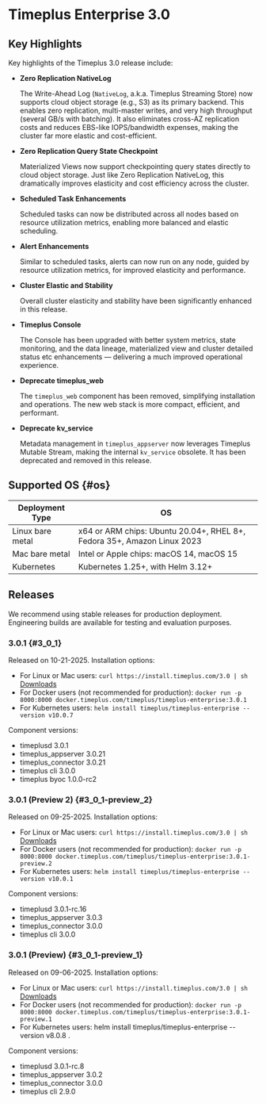 # Timeplus Enterprise 3.0

## Key Highlights
Key highlights of the Timeplus 3.0 release include:

- **Zero Replication NativeLog** 

  The Write-Ahead Log (`NativeLog`, a.k.a. Timeplus Streaming Store) now supports cloud object storage (e.g., S3) as its primary backend. This enables zero replication, multi-master writes, and very high throughput (several GB/s with batching). It also eliminates cross-AZ replication costs and reduces EBS-like IOPS/bandwidth expenses, making the cluster far more elastic and cost-efficient.

- **Zero Replication Query State Checkpoint** 

  Materialized Views now support checkpointing query states directly to cloud object storage. Just like Zero Replication NativeLog, this dramatically improves elasticity and cost efficiency across the cluster.

- **Scheduled Task Enhancements** 

  Scheduled tasks can now be distributed across all nodes based on resource utilization metrics, enabling more balanced and elastic scheduling.

- **Alert Enhancements** 

  Similar to scheduled tasks, alerts can now run on any node, guided by resource utilization metrics, for improved elasticity and performance.

- **Cluster Elastic and Stability** 

  Overall cluster elasticity and stability have been significantly enhanced in this release.

- **Timeplus Console** 

  The Console has been upgraded with better system metrics, state monitoring, and the data lineage, materialized view and cluster detailed status etc enhancements — delivering a much improved operational experience.

- **Deprecate timeplus_web**

  The `timeplus_web` component has been removed, simplifying installation and operations. The new web stack is more compact, efficient, and performant.

- **Deprecate kv_service** 

  Metadata management in `timeplus_appserver` now leverages Timeplus Mutable Stream, making the internal `kv_service` obsolete. It has been deprecated and removed in this release.

## Supported OS {#os}
|Deployment Type| OS |
|--|--|
|Linux bare metal| x64 or ARM chips: Ubuntu 20.04+, RHEL 8+, Fedora 35+, Amazon Linux 2023|
|Mac bare metal| Intel or Apple chips: macOS 14, macOS 15|
|Kubernetes|Kubernetes 1.25+, with Helm 3.12+|

## Releases
We recommend using stable releases for production deployment. Engineering builds are available for testing and evaluation purposes.

### 3.0.1 {#3_0_1}
Released on 10-21-2025. Installation options:
* For Linux or Mac users: `curl https://install.timeplus.com/3.0 | sh` [Downloads](/release-downloads#3_0_1)
* For Docker users (not recommended for production): `docker run -p 8000:8000 docker.timeplus.com/timeplus/timeplus-enterprise:3.0.1`
* For Kubernetes users: `helm install timeplus/timeplus-enterprise --version v10.0.7`

Component versions:
* timeplusd 3.0.1
* timeplus_appserver 3.0.21
* timeplus_connector 3.0.21
* timeplus cli 3.0.0
* timeplus byoc 1.0.0-rc2

### 3.0.1 (Preview 2) {#3_0_1-preview_2}
Released on 09-25-2025. Installation options:
* For Linux or Mac users: `curl https://install.timeplus.com/3.0 | sh` [Downloads](/release-downloads#3_0_1-preview_2)
* For Docker users (not recommended for production): `docker run -p 8000:8000 docker.timeplus.com/timeplus/timeplus-enterprise:3.0.1-preview.2`
* For Kubernetes users: `helm install timeplus/timeplus-enterprise --version v10.0.1`

Component versions:
* timeplusd 3.0.1-rc.16
* timeplus_appserver 3.0.3
* timeplus_connector 3.0.0
* timeplus cli 3.0.0

### 3.0.1 (Preview) {#3_0_1-preview_1}
Released on 09-06-2025. Installation options:
* For Linux or Mac users: `curl https://install.timeplus.com/3.0 | sh` [Downloads](/release-downloads#3_0_1-preview_1)
* For Docker users (not recommended for production): `docker run -p 8000:8000 docker.timeplus.com/timeplus/timeplus-enterprise:3.0.1-preview.1`
* For Kubernetes users: helm install timeplus/timeplus-enterprise --version v8.0.8 .

Component versions:
* timeplusd 3.0.1-rc.8
* timeplus_appserver 3.0.2
* timeplus_connector 3.0.0
* timeplus cli 2.9.0
